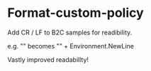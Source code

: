 # Format-custom-policy

Add CR / LF to B2C samples for readibility.

e.g. "</ClaimType>" becomes "</ClaimType>" + Environment.NewLine

Vastly improved readabillty!

